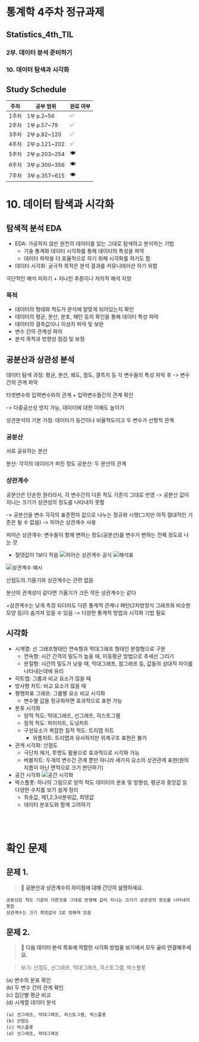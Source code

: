 # 통계학 4주차 정규과제
## Statistics_4th_TIL

### 2부. 데이터 분석 준비하기
### 10. 데이터 탐색과 시각화



## Study Schedule

|주차 | 공부 범위     | 완료 여부 |
|----|----------------|----------|
|1주차| 1부 p.2~56     | ✅      |
|2주차| 1부 p.57~79    | ✅      | 
|3주차| 2부 p.82~120   | ✅      | 
|4주차| 2부 p.121~202  | ✅      | 
|5주차| 2부 p.203~254  | 🍽️      | 
|6주차| 3부 p.300~356  | 🍽️      | 
|7주차| 3부 p.357~615  | 🍽️      | 

<!-- 여기까진 그대로 둬 주세요-->

# 10. 데이터 탐색과 시각화

## 탐색적 분석 EDA
- EDA: 가공하지 않은 원천의 데이터를 있는 그대로 탐색하고 분석하는 기법
    - 기술 통계와 데이터 시각화를 통해 데이터의 특성을 파악 
    - 데이터 파악을 더 효율적으로 하기 위해 시각화를 하기도 함
- 데이터 시각화: 궁극적 목적은 분석 결과를 커뮤니테이션 하기 위함

극단적인 해석 피하기 + 지나친 추론이나 자의적 해석 지양

### 목적
- 데이터의 형태와 척도가 분석에 알맞게 되어있는지 확인
- 데이터의 평균, 분산, 분포, 패턴 등의 확인을 통해 데이터 특성 파악
- 데이터의 결측값이나 이상치 파악 및 보완
- 변수 간의 관계성 파악
- 분석 목적과 방향성 점검 및 보정

## 공분산과 상관성 분석

데이터 탐색 과정: 평균, 분산, 왜도, 첨도, 결측치 등 각 변수들의 특성 파악 후 -> 변수간의 관계 파악

타겟변수와 입력변수와의 관계 + 입력변수들간의 관계 확인

-> 다중공선성 방지 가능, 데이터에 대한 이해도 높이기

상관분석의 기본 가정: 데이터가 등간이나 비율척도이고 두 변수가 선형적 관계

### 공분산

서로 공유하는 분산

분산: 각각의 데이터가 퍼진 정도
공분산: 두 분산의 관계

### 상관계수

공분산은 단순한 원리라서, 각 변수간의 다른 척도 기준이 그대로 반영 -> 공분산 값이 지니는 크기가 상관성의 정도를 나타내지 못함

-> 공분산을 변수 각각의 표준편차 값으로 나누는 정규화 시행(그치만 아직 절대적인 기준은 될 수 없음) -> 피어슨 상관계수 사용

피어슨 상관걔수: 변수들이 함께 변하는 정도(공분산)를 변수가 변하는 전체 정도로 나눈 것
- 절댓값이 1보다 작음
![피어슨 상관계수 공식](./images/study4/스크린샷%202025-05-02%20오후%203.46.26.png) ![해석표](./images/study4/스크린샷%202025-05-02%20오후%203.47.05.png)


![상관계수 예시](./images/study4/스크린샷%202025-05-02%20오후%203.48.16.png)

산점도의 기울기와 상관계수는 관련 없음

분산의 관계성이 같다면 기울기가 크든 작든 상관계수는 같다


+상관계수는 낮게 측정 되더라도 다른 통계적 관계나 패턴(2차방정식 그래프와 비슷한 모양 등)이 숨겨져 있을 수 있음 -> 다양한 통계적 방법과 시각화 기법 필요

## 시각화
- 시계열: 선 그래프형태인 연속형과 막대그래프 형태인 분절형으로 구분
    - 연속형: 시간 간격의 밀도가 높을 때, 이동평균 방법으로 추세선 그리기
    - 분절형: 시간의 밀도가 낮을 때, 막대그래프, 점그래프 등, 값들의 상대적 차이를 나타내는데에 유리
- 히트맵: 그룹과 비교 요소가 많을 때
- 방사형 차트: 비교 요소가 많을 때
- 평행좌표 그래프: 그룹별 요소 비교 시각화
    - 변수별 값을 정규화하면 효과적으로 표현 가능
- 분포 시각화
    - 양적 척도: 막대그래프, 선그래프, 히스토그램
    - 질적 척도: 파이차트, 도넛차트
    - 구성요소가 복잡한 질적 척도: 트리맵 차트
        - 와플차트: 트리맵과 유사하지만 위계구조 표현은 불가
- 관계 시각화: 산점도
    - 극단치 제거, 투명도 활용으로 효과적으로 시각화 가능
    - 버블차트: 두개의 변수간 관계 뿐만 아니라 세가지 요소의 상관관계 표현(원의 지름이 아닌 면적으로 크기 판단하기)
- 공간 시각화
![공간 시각화](./images/study4/스크린샷%202025-05-02%20오후%203.58.31.png)
- 박스플롯: 하나의 그림으로 양적 척도 데이터의 분포 및 방향성, 평균과 중앙값 등 다양한 수치를 보기 쉽게 정리
    - 최솟값, 제1,2,3사분위값, 최댓값
    - 데이터 분포도와 함께 고려하기 

<br>
<br>

# 확인 문제

## 문제 1.
> **🧚 공분산과 상관계수의 차이점에 대해 간단히 설명하세요.**

```
공분산은 척도 기준이 다른것을 그대로 반영해 값이 지니는 크기가 상관성의 정도를 나타내지 못함
상관계수는 크기 최댓값이 1로 정해져 있음
```

## 문제 2.
> **🧚 다음 데이터 분석 목표에 적합한 시각화 방법을 보기에서 모두 골라 연결해주세요.**

> 보기: 산점도, 선그래프, 막대그래프, 히스토그램, 박스플롯

(a) 변수의 분포 확인   
(b) 두 변수 간의 관계 확인   
(c) 집단별 평균 비교   
(d) 시계열 데이터 분석

<!--중복 가능-->

```
(a) 선그래프, 막대그래프, 히스토그램, 박스플롯
(b) 산점도
(c) 박스플롯
(d) 선그래프, 막대그래프
```

